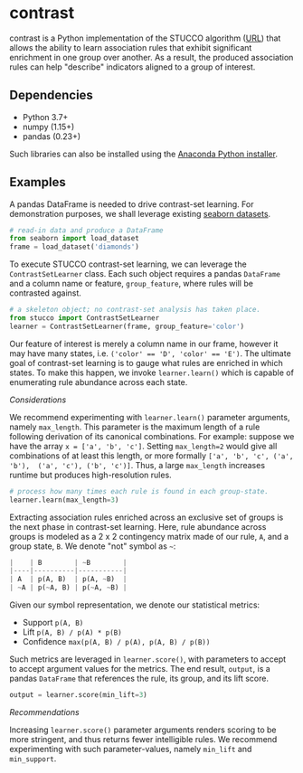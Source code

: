 contrast
========

contrast is a Python implementation of the STUCCO algorithm ([URL][1]) that 
allows the ability to learn association rules that exhibit significant 
enrichment in one group over another. As a result, the produced association 
rules can help "describe" indicators aligned to a group of interest.

Dependencies
------------
- Python 3.7+
- numpy (1.15+)
- pandas (0.23+)

Such libraries can also be installed using the [Anaconda Python installer][2]. 

Examples
--------

A pandas DataFrame is needed to drive contrast-set learning. For demonstration
purposes, we shall leverage existing [seaborn datasets][3].

```python
# read-in data and produce a DataFrame
from seaborn import load_dataset
frame = load_dataset('diamonds')
```

To execute STUCCO contrast-set learning, we can leverage
the `ContrastSetLearner` class. Each such object requires a pandas `DataFrame` 
and a column name or feature, `group_feature`, where rules will be contrasted against.

```python
# a skeleton object; no contrast-set analysis has taken place.
from stucco import ContrastSetLearner
learner = ContrastSetLearner(frame, group_feature='color')
```

Our feature of interest is merely a column name in our frame, however it
may have many states, i.e. `('color' == 'D', 'color' == 'E')`. The ultimate
goal of contrast-set learning is to gauge what rules are enriched in which 
states. To make this happen, we invoke `learner.learn()` which is capable
of enumerating rule abundance across each state. 

*Considerations*

We recommend experimenting with `learner.learn()` parameter arguments, namely
`max_length`. This parameter is the maximum length of a rule
following derivation of its canonical combinations. For example: suppose we 
have the array `x = ['a', 'b', 'c']`. Setting `max_length=2` would give all
combinations of at least this length, or more formally `['a', 'b', 'c', ('a', 'b'), 
('a', 'c'), ('b', 'c')]`. Thus, a large `max_length` increases runtime but 
produces high-resolution rules. 


```python
# process how many times each rule is found in each group-state.
learner.learn(max_length=3)
```

Extracting association rules enriched across an exclusive set of groups
is the next phase in contrast-set learning. Here, rule abundance across groups
is modeled as a 2 x 2 contingency matrix made of our rule, `A`, and a group 
state, `B`. We denote "not" symbol as `~`:

```python
|    | B        | ~B        |
|----|----------|-----------|
| A  | p(A, B)  | p(A, ~B)  |
| ~A | p(~A, B) | p(~A, ~B) |
```

Given our symbol representation, we denote our statistical metrics:
* Support `p(A, B)`
* Lift `p(A, B) / p(A) * p(B)`
* Confidence `max(p(A, B) / p(A), p(A, B) / p(B))`

Such metrics are leveraged in `learner.score()`, with parameters to accept
to accept argument values for the metrics. The end result, `output`, is a
pandas `DataFrame` that references the rule, its group, and its lift score.

```python
output = learner.score(min_lift=3)
```

*Recommendations*

Increasing `learner.score()` parameter arguments renders scoring to be more
stringent, and thus returns fewer intelligible rules. We recommend 
experimenting with such parameter-values, namely `min_lift` and `min_support`.

[1]: https://www.ics.uci.edu/~pazzani/Publications/stucco.pdf
[2]: https://www.anaconda.com/download/
[3]: https://github.com/mwaskom/seaborn-data